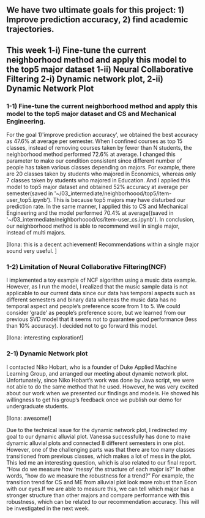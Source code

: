 ## We have two ultimate goals for this project: 1) Improve prediction accuracy, 2) find academic trajectories. 

## This week 1-i) Fine-tune the current neighborhood method and apply this model to the top5 major dataset 1-ii) Neural Collaborative Filtering  2-i) Dynamic network plot, 2-ii) Dynamic Network Plot

### 1-1) Fine-tune the current neighborhood method and apply this model to the top5 major dataset and CS and Mechanical Engineering.
For the goal 1)'improve prediction accuracy', we obtained the best accuracy as 47.6% at average per semester. When I confined courses as top 15 classes, instead of removing courses taken by fewer than N students, the neighborhood method 
performed 72.6% at average. I changed this parameter to make our condition consistent since different number of people has taken various classes depending on majors. For example, there are 20 classes taken by students who majored in Economics, whereas only 7 classes taken by students who majored in Education.
And I applied this model to top5 major dataset and obtained 52% accuracy at average per semester(saved in '~/03_intermediate/neighborhoood/top5/item-user_top5.ipynb'). This is because top5 majors may have disturbed our prediction rate. In the same manner, I applied this to CS and Mechanical Engineering and the model performed 70.4% at average((saved in '~/03_intermediate/neighborhoood/cs/item-user_cs.ipynb'). In conclusion, our neighborhood method is able to recommend well in single major, instead of multi majors. 

[Ilona: this is a decent achievement! Recommendations within a single major sound very useful. ]

### 1-2) Limitation of Neural Collaborative Filtering(NCF) 
I implemented a toy example of NCF algorithm using a music data example. However, as I run the model, I realized that the music sample data is not applicable to our current data since our data has temporal aspects such as different semesters and binary data whereas the music data has no temporal aspect and people’s preference score from 1 to 5. We could consider ‘grade’ as people’s preference score, but we learned from our previous SVD model that it seems not to guarantee good performance (less than 10% accuracy). I decided not to go forward this model.

[Ilona: interesting exploration!]

### 2-1) Dynamic Network plot
I contacted Niko Hobart, who is a founder of Duke Applied Machine Learning Group, and arranged our meeting about dynamic network plot. Unfortunately, since Niko Hobart’s work was done by Java script, we were not able to do the same method that he used. However, he was very excited about our work when we presented our findings and models. He showed his willingness to get his group’s feedback once we publish our demo for undergraduate students. 

[Ilona: awesome!]

Due to the technical issue for the dynamic network plot, I redirected my goal to our dynamic alluvial plot. Vanessa successfully has done to make dynamic alluvial plots and connected 8 different semesters in one plot. However, one of the challenging parts was that there are too many classes transitioned from previous classes, which makes a lot of mess in the plot. This led me an interesting question, which is also related to our final report. “How do we measure how ‘messy’ the structure of each major is?” In other words, “how do we measure the robustness for a trend?” For example, the transition trend for CS and ME from alluvial plot  look more robust than Econ with our eyes.If we are able to measure this, we can tell which major has a stronger structure than other majors and compare performance with this robustness, which can be related to our recommendation accuracy. This will be investigated in the next week.

